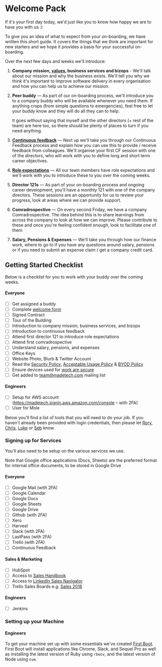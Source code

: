 # Welcome Pack

If it's your first day today, we'd just like you to know how happy we are to have you with us :)

To give you an idea of what to expect from your on-boarding, we have written this short guide. It covers the things that we think are important for new starters and we hope it provides a basis for your successful on-boarding.

Over the next few days and weeks we'll introduce:

1. **Company mission, [values](https://github.com/madetech/handbook#our-values), business services and bizops** - We'll talk about our mission and why the business exists. We'll tell you why we think it's important to improve software delivery in every organisation and how you can help us to achieve our mission.
2. **Peer buddy** — As part of our on-boarding process, we'll introduce you to a company buddy who will be available whenever you need them. If anything crops (from simple questions to emergencies), feel free to let your buddy know and they will do all they can to help.

   It goes without saying that myself and the other directors (+ rest of the team) are here too, so there should be plenty of places to turn if you need anything.
3. [**Continuous feedback**](https://github.com/madetech/handbook/blob/master/team-norms/continuous_feedback.md) — Next up we'll take you through our Continuous Feedback process and explain how you can use this to provide / receive feedback from colleagues. We'll organise your first CF session with one of the directors, who will work with you to define long and short term career objectives.
4. [**Role expectations**](https://github.com/madetech/handbook/tree/master/roles/) — All our team members have role expectations and we'll work with you to introduce these to you over the coming weeks.
5. **Director 121s** — As part of your on-boarding process and ongoing career development, you'll have a monthly 121 with one of the company directors. These sessions are an opportunity for us to review your progress, look at areas where we can provide support.
6. **Comradrospective** — On every second Friday, we have a company Comradrospective. The idea behind this is to share learnings from across the company to look at how we can improve. Please contribute to these and once you're feeling confident enough, look to facilitate one of them
7. **Salary, Pensions & Expenses** — We'll take you through how our finance work, where to go to if you have any questions around salary, pensions or if you need to submit an expense claim / get a company credit card.

## Getting Started Checklist

Below is a checklist for you to work with your buddy over the coming weeks.

#### Everyone

* [ ] Get assigned a buddy
* [ ] Complete [welcome form](https://madetech.typeform.com/to/neqgrr)
* [ ] Signed Contract
* [ ] Tour of the Building
* [ ] Introduction to company mission, business services, and bizops
* [ ] Introduction to continuous feedback
* [ ] Attend first director 121 to introduce role expectations
* [ ] Attend first comradrospective
* [ ] Understand salary, pensions, and expenses
* [ ] Office Keys
* [ ] Website Photo, Blurb & Twitter Account
* [ ] Read the [Security Policy](guides/security/security_policy.md), [Acceptable Usage Policy](guides/security/acceptable_usage_policy.md) & [BYOD Policy](guides/security/byod.md)
* [ ] Ensure devices used for [work are secure](guides/security/protect_the_company.md)
* [ ] Get added to team@madetech.com mailing list

#### Engineers

* [ ] Setup for AWS account (https://madetech.signin.aws.amazon.com/console – with 2FA)
* [ ] User for Mole

Below you'll find a list of tools that you will need to do your job. If you haven't already been provided with login credentials, then please let [Rory](rory@madetech.com), [Chris](chris@madetech.com), [Luke](luke@madetech.com) or [Seb](seb@madetech.com) know. 

### Signing up for Services

You'll also need to be setup on the various services we use.

Note that Google office applications (Docs, Sheets) are the preferred format for internal office documents, to be stored in Google Drive

#### Everyone

* [ ] Google Mail (with 2FA)
* [ ] Google Calendar
* [ ] Google Docs
* [ ] Google Sheets
* [ ] Google Drive
* [ ] Github (with 2FA)
* [ ] Xero
* [ ] Harvest
* [ ] Slack (with 2FA)
* [ ] LastPass (with 2FA)
* [ ] Trello (with 2FA)
* [ ] Continuous Feedback

#### Sales & Marketing

* [ ] HubSpot
* [ ] Access to [Sales Handbook](https://github.com/madetech/sales-handbook)
* [ ] Access to [LinkedIn Sales Navigator](https://www.linkedin.com/sales/)
* [ ] Trello Sales Boards e.g. [Sales 2018](https://trello.com/b/r2JnD6Nm/sales-2018)

#### Engineers

* [ ] Jenkins

### Setting up your Machine

#### Engineers

To get your machine set up with some essentials we've created [First Boot](https://github.com/madetech/first-boot). First Boot will install applications like Chrome, Slack, and Sequel Pro as well as installing the latest version of Ruby using `rbenv`, and the latest version of Node using `nvm`.
